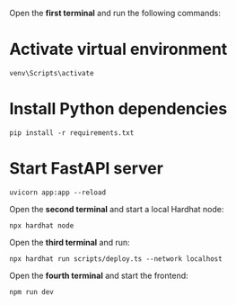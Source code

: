 Open the **first terminal** and run the following commands:

# Activate virtual environment
`venv\Scripts\activate`

# Install Python dependencies
`pip install -r requirements.txt`

# Start FastAPI server
`uvicorn app:app --reload`

Open the **second terminal** and start a local Hardhat node:

`npx hardhat node`

Open the **third terminal** and run:

`npx hardhat run scripts/deploy.ts --network localhost`

Open the **fourth terminal** and start the frontend:

`npm run dev`